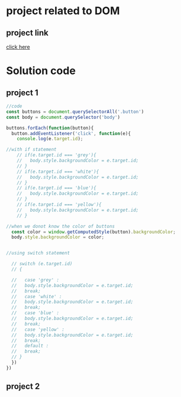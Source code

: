 # project related to DOM

## project link
[click here](https://stackblitz.com/edit/dom-project-chaiaurcode?file=index.html,1-colorChanger%2Findex.html)

# Solution code

## project 1
``` javascript
//code
const buttons = document.querySelectorAll('.button')
const body = document.querySelector('body')

buttons.forEach(function(button){
  button.addEventListener('click', function(e){
    console.log(e.target.id);

//with if statement
    // if(e.target.id === 'grey'){
    //   body.style.backgroundColor = e.target.id;
    // }
    // if(e.target.id === 'white'){
    //   body.style.backgroundColor = e.target.id;
    // }
    // if(e.target.id === 'blue'){
    //   body.style.backgroundColor = e.target.id;
    // }
    // if(e.target.id === 'yellow'){
    //   body.style.backgroundColor = e.target.id;
    // }

//when we donot know the color of buttons
  const color = window.getComputedStyle(button).backgroundColor;
  body.style.backgroundColor = color;


//using switch statement

  // switch (e.target.id)
  // {

  //   case 'grey' :
  //   body.style.backgroundColor = e.target.id;
  //   break;
  //   case 'white' :
  //   body.style.backgroundColor = e.target.id;
  //   break;
  //   case 'blue' :
  //   body.style.backgroundColor = e.target.id;
  //   break;
  //   case 'yellow' :
  //   body.style.backgroundColor = e.target.id;
  //   break;
  //   default :
  //   break;
  // }
  })
})
```

## project 2
```javascript

```